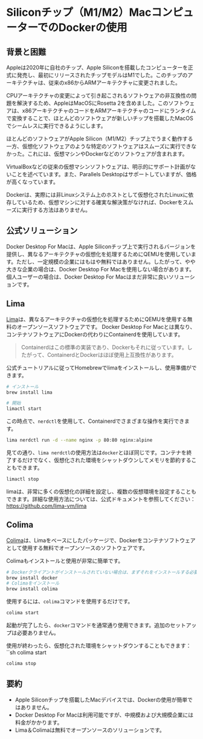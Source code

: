 # Siliconチップ（M1/M2）MacコンピューターでのDockerの使用

<Validator lang="ja" :platform-list="['macOS 13.2.1']" date="2023-03-14" />

## 背景と困難

Appleは2020年に自社のチップ、Apple Siliconを搭載したコンピューターを正式に発売し、最初にリリースされたチップモデルはM1でした。このチップのアーキテクチャは、従来のx86からARMアーキテクチャに変更されました。

CPUアーキテクチャの変更によって引き起こされるソフトウェアの非互換性の問題を解決するため、AppleはMacOSにRosetta 2を含めました。このソフトウェアは、x86アーキテクチャのコードをARMアーキテクチャのコードにランタイムで変換することで、ほとんどのソフトウェアが新しいチップを搭載したMacOSでシームレスに実行できるようにします。

ほとんどのソフトウェアがApple Silicon（M1/M2）チップ上でうまく動作する一方、仮想化ソフトウェアのような特定のソフトウェアはスムーズに実行できなかった。これには、仮想マシンやDockerなどのソフトウェアが含まれます。

VirtualBoxなどの従来の仮想マシンソフトウェアは、明示的にサポート計画がないことを述べています。また、Parallels Desktopはサポートしていますが、価格が高くなっています。

Dockerは、実際には非Linuxシステム上のホストとして仮想化されたLinuxに依存しているため、仮想マシンに対する確実な解決策がなければ、Dockerをスムーズに実行する方法はありません。

## 公式ソリューション

Docker Desktop For Macは、Apple Siliconチップ上で実行されるバージョンを提供し、異なるアーキテクチャの仮想化を処理するためにQEMUを使用しています。ただし、一定規模の企業にはもはや無料ではありません。したがって、やや大きな企業の場合は、Docker Desktop For Macを使用しない場合があります。個人ユーザーの場合は、Docker Desktop For Macはまだ非常に良いソリューションです。

## Lima

[Lima](https://github.com/lima-vm/lima)は、異なるアーキテクチャの仮想化を処理するためにQEMUを使用する無料のオープンソースソフトウェアです。 Docker Desktop For Macとは異なり、コンテナソフトウェアにDockerの代わりにContainerdを使用しています。

> Containerdはこの標準の実装であり、Dockerもそれに従っています。したがって、ContainerdとDockerはほぼ使用上互換性があります。

公式チュートリアルに従ってHomebrewでlimaをインストールし、使用準備ができます。

```sh
# インストール
brew install lima

# 開始
limactl start
```

この時点で、``nerdctl``を使用して、Containerdでさまざまな操作を実行できます。

```sh
lima nerdctl run -d --name nginx -p 80:80 nginx:alpine
```

見ての通り、``lima nerdctl``の使用方法は``docker``とほぼ同じです。コンテナを終了するだけでなく、仮想化された環境をシャットダウンしてメモリを節約することもできます。

```sh
limactl stop
```

limaは、非常に多くの仮想化の詳細を設定し、複数の仮想環境を設定することもできます。詳細な使用方法については、公式ドキュメントを参照してください：<https://github.com/lima-vm/lima>

## Colima

[Colima](https://github.com/abiosoft/colima)は、Limaをベースにしたパッケージで、Dockerをコンテナソフトウェアとして使用する無料でオープンソースのソフトウェアです。

Colimaもインストールと使用が非常に簡単です。

```sh
# Dockerクライアントがインストールされていない場合は、まずそれをインストールする必要があります
brew install docker
# Colimaをインストール
brew install colima
```

使用するには、`colima`コマンドを使用するだけです。

```sh
colima start
```

起動が完了したら、`docker`コマンドを通常通り使用できます。追加のセットアップは必要ありません。

使用が終わったら、仮想化された環境をシャットダウンすることもできます：``sh colima start

```sh
colima stop
```

## 要約

- Apple Siliconチップを搭載したMacデバイスでは、Dockerの使用が簡単ではありません。
- Docker Desktop For Macは利用可能ですが、中規模および大規模企業には料金がかかります。
- Lima＆Colimaは無料でオープンソースのソリューションです。

